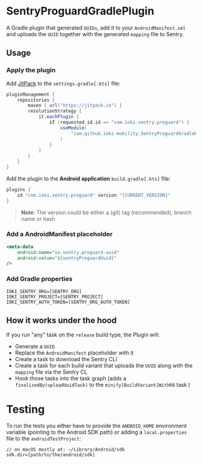 # SentryProguardGradlePlugin

A Gradle plugin that generated `UUIDs`, add it to your `AndroidManifest.xml` 
and uploads the `UUID` together with the generated `mapping` file to Sentry.     

## Usage

### Apply the plugin

Add [JitPack](https://jitpack.io/) to the `settings.gradle[.kts]` file:
```groovy
pluginManagement {
    repositories {
        maven { url("https://jitpack.io") }
        resolutionStrategy {
            it.eachPlugin {
                if (requested.id.id == "com.ioki.sentry.proguard") {
                    useModule(
                        "com.github.ioki-mobility.SentryProguardGradlePlugin:${requested.id.id}.gradle.plugin:${requested.version}"
                    )
                }
            }
        }
    }
}
```

Add the plugin to the **Android application** `build.gradle[.kts]` file:
```groovy
plugins {
    id "com.ioki.sentry.proguard" version "[CURRENT_VERSION]"
}
```
> **Note**: The version could be either a (git) tag (recommended), branch name or hash 

### Add a AndroidManifest placeholder

```xml
<meta-data
    android:name="io.sentry.proguard-uuid"
    android:value="${sentryProguardUuid}"
/>
```

### Add Gradle properties

```
IOKI_SENTRY_ORG=[SENTRY_ORG]
IOKI_SENTRY_PROJECT=[SENTRY_PROJECT]
IOKI_SENTRY_AUTH_TOKEN=[SENTRY_ORG_AUTH_TOKEN]
```

## How it works under the hood

If you run "any" task on the `release` build type, the Plugin will:
* Generate a `UUID`
* Replace the `AndroidManifest` placeholder with it
* Create a task to download the Sentry CLI
* Create a task for each build variant that uploads the `UUID` along with the `mapping` file via the Sentry CL
* Hook those tasks into the task graph (adds a `finalizedBy(uploadUuidTask)` to the `minify[BuildVariant]WithR8` task )

# Testing

To run the tests you either have to provide the `ANDROID_HOME` environment variable (pointing to the Android SDK path) 
or adding a `local.properties` file to the `androidTestProject`:
```
// on macOS mostly at: ~/Library/Android/sdk
sdk.dir=[path/to/the/android/sdk]
```